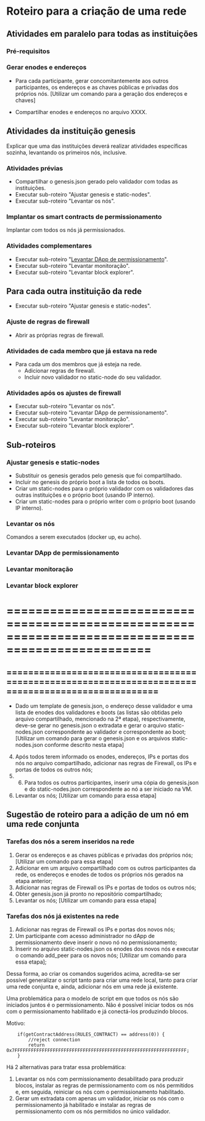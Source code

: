 # Roteiro para a criação de uma rede

## Atividades em paralelo para todas as instituições

### Pré-requisitos

### Gerar enodes e endereços
- Para cada participante, gerar concomitantemente aos outros participantes, os endereços e as chaves públicas e privadas dos próprios nós.
[Utilizar um comando para a geração dos endereços e chaves]

- Compartilhar enodes e endereços no arquivo XXXX. 

## Atividades da instituição genesis
Explicar que uma das instituições deverá realizar atividades específicas sozinha, levantando os primeiros nós, inclusive. 

### Atividades prévias
- Compartilhar o genesis.json gerado pelo validador com todas as instituições.
- Executar sub-roteiro "Ajustar genesis e static-nodes".
- Executar sub-roteiro "Levantar os nós".

### Implantar os smart contracts de permissionamento 
Implantar com todos os nós já permissionados.

### Atividades complementares
- Executar sub-roteiro "[Levantar DApp de permissionamento](#levantar-dapp-de-permissionamento)".
- Executar sub-roteiro "Levantar monitoração".
- Executar sub-roteiro "Levantar block explorer".

## Para cada outra instituição da rede

- Executar sub-roteiro "Ajustar genesis e static-nodes".

### Ajuste de regras de firewall
- Abrir as próprias regras de firewall.

### Atividades de cada membro que já estava na rede
- Para cada um dos membros que já esteja na rede.
   - Adicionar regras de firewall. 
   - Incluir novo validador no static-node do seu validador.

### Atividades após os ajustes de firewall
- Executar sub-roteiro "Levantar os nós".
- Executar sub-roteiro "Levantar DApp de permissionamento".
- Executar sub-roteiro "Levantar monitoração".
- Executar sub-roteiro "Levantar block explorer".

## Sub-roteiros

### Ajustar genesis e static-nodes
- Substituir os genesis gerados pelo genesis que foi compartilhado.
- Incluir no genesis do próprio boot a lista de todos os boots. 
- Criar um static-nodes para o próprio validador com os validadores das outras instituições e o próprio boot (usando IP interno).
- Criar um static-nodes para o próprio writer com o próprio boot (usando IP interno).

### Levantar os nós
Comandos a serem executados (docker up, eu acho).

### Levantar DApp de permissionamento

### Levantar monitoração

### Levantar block explorer






==================================================================================================
==================================================================================================
==================================================================================================
- 
- Dado um template de genesis.json, o endereço desse validador e uma lista de enodes dos validadores e boots (as listas são obtidas pelo arquivo compartilhado, mencionado na 2ª etapa), respectivamente, deve-se gerar no genesis.json o extradata e gerar o arquivo static-nodes.json correspondente ao validador e correspondente ao boot; [Utilizar um comando para gerar o genesis.json e os arquivos static-nodes.json conforme descrito nesta etapa]


4. Após todos terem informado os enodes, endereços, IPs e portas dos nós no arquivo compartilhado, adicionar nas regras de Firewall, os IPs e portas de todos os outros nós;
5. 6. Para todos os outros participantes, inserir uma cópia do genesis.json e do static-nodes.json correspondente ao nó a ser iniciado na VM.
7. Levantar os nós; [Utilizar um comando para essa etapa]

## Sugestão de roteiro para a adição de um nó em uma rede conjunta

### Tarefas dos nós a serem inseridos na rede

1. Gerar os endereços e as chaves públicas e privadas dos próprios nós; [Utilizar um comando para essa etapa]
2. Adicionar em um arquivo compartilhado com os outros participantes da rede, os endereços e enodes de todos os próprios nós gerados na etapa anterior;
3. Adicionar nas regras de Firewall os IPs e portas de todos os outros nós;
4. Obter genesis.json já pronto no repositório compartilhado;
5. Levantar os nós; [Utilizar um comando para essa etapa]

### Tarefas dos nós já existentes na rede

1. Adicionar nas regras de Firewall os IPs e portas dos novos nós;
2. Um participante com acesso administrador no dApp de permissionamento deve inserir o novo nó no permissionamento;
3. Inserir no arquivo static-nodes.json os enodes dos novos nós e executar o comando add_peer para os novos nós; [Utilizar um comando para essa etapa];

Dessa forma, ao criar os comandos sugeridos acima, acredita-se ser possível generalizar o script tanto para criar uma rede local, tanto para criar uma rede conjunta e, ainda, adicionar nós em uma rede já existente.

Uma problemática para o modelo de script em que todos os nós são iniciados juntos é o permissionamento. Não é possível iniciar todos os nós com o permissionamento habilitado e já conectá-los produzindo blocos.

Motivo:

```solidity
    if(getContractAddress(RULES_CONTRACT) == address(0)) {
        //reject connection
        return 0x7FFFFFFFFFFFFFFFFFFFFFFFFFFFFFFFFFFFFFFFFFFFFFFFFFFFFFFFFFFFFFFF;
    }
```

Há 2 alternativas para tratar essa problemática:

1. Levantar os nós com permissionamento desabilitado para produzir blocos, instalar as regras de permissionamento com os nós permitidos e, em seguida, reiniciar os nós com o permissionamento habilitado.
2. Gerar um extradata com apenas um validador, iniciar os nós com o permissionamento já habilitado e instalar as regras de permissionamento com os nós permitidos no único validador.
